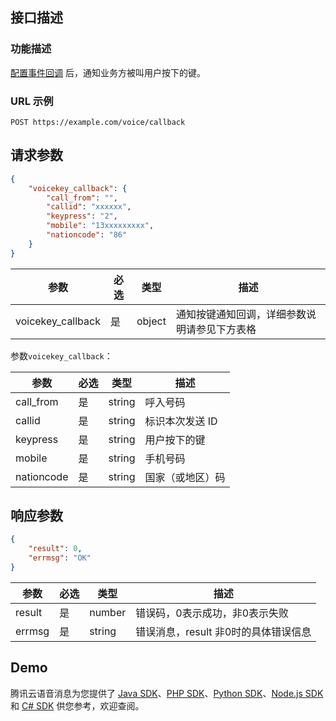 ## 接口描述
### 功能描述
[配置事件回调](https://cloud.tencent.com/document/product/1128/37516#.E9.85.8D.E7.BD.AE.E4.BA.8B.E4.BB.B6.E5.9B.9E.E8.B0.83) 后，通知业务方被叫用户按下的键。

### URL 示例

```http
POST https://example.com/voice/callback
```

## 请求参数
```json
{
    "voicekey_callback": {
        "call_from": "",
        "callid": "xxxxxx",
        "keypress": "2",
        "mobile": "13xxxxxxxxx",
        "nationcode": "86"
    }
}


```

| 参数              | 必选 | 类型   | 描述                                         |
| ----------------- | ---- | ------ | -------------------------------------------- |
| voicekey_callback | 是   | object | 通知按键通知回调，详细参数说明请参见下方表格 |

参数`voicekey_callback`：

| 参数       | 必选 | 类型   | 描述           |
|------------|------|--------|----------------|
| call_from  | 是   | string | 呼入号码       |
| callid     | 是   | string | 标识本次发送 ID |
| keypress   | 是   | string | 用户按下的键   |
| mobile     | 是   | string | 手机号码       |
| nationcode | 是   | string | 国家（或地区）码    |

## 响应参数
```json
{
    "result": 0,
    "errmsg": "OK"
}
```

| 参数   | 必选 | 类型   | 描述                                     |
|--------|------|--------|------------------------------------------|
| result | 是   | number | 错误码，0表示成功，非0表示失败 |
| errmsg | 是   | string | 错误消息，result 非0时的具体错误信息      |



## Demo
腾讯云语音消息为您提供了 [Java SDK](https://cloud.tencent.com/document/product/1128/37714)、[PHP SDK](https://cloud.tencent.com/document/product/1128/37715)、[Python SDK](https://cloud.tencent.com/document/product/1128/37716)、[Node.js SDK](https://cloud.tencent.com/document/product/1128/37717) 和 [C# SDK](https://cloud.tencent.com/document/product/1128/37718) 供您参考，欢迎查阅。
